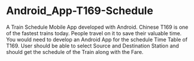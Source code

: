 # Android_App-T169-Schedule
A Train Schedule Mobile App developed with Android. 
Chinese T169 is one of the fastest trains today. People travel on it to save their valuable time.  You would need to develop an Android App for the schedule Time Table of T169. User should be able to select Source and Destination Station and should get the schedule of the Train along with the Fare.
